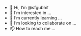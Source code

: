 - 👋 Hi, I’m @sfgubhit
- 👀 I’m interested in ...
- 🌱 I’m currently learning ...
- 💞️ I’m looking to collaborate on ...
- 📫 How to reach me ...

<!---
sfgubhit/sfgubhit is a ✨ special ✨ repository because its `README.md` (this file) appears on your GitHub profile.
You can click the Preview link to take a look at your changes.
--->
